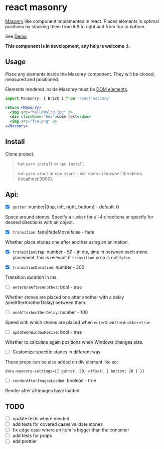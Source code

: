 # react masonry

[Masonry](https://github.com/desandro/masonry)  like  component implemented in react.
Places elements in optimal positions by stacking them from left to right and from top to bottom.
 
 See [Demo](https://bogdanpetru.github.io/react-masonry/)
 

**This component is in development, any help is welcome :).**

## Usage

Place any elements inside the Masonry component. They will be cloned, measured and positioned.

Elements rendered inside Masonry must be [DOM elements](https://facebook.github.io/react/blog/2015/12/18/react-components-elements-and-instances.html#dom-elements).


```jsx
import Mansonry, { Brick } from 'react-masonry'

return <Masonry>
  <img src="helloWolrd.jpg" />
  <div className="box">some text</div>
  <img src="foo.png" />
</Masonry>
```

## Install 

Clone project.

> run `yarn install` or `npm install`

> run `yarn start` or `npm start` - will open in browser the demo (localhost:3000).

## Api:

-  [x] `gutter`: number|{top, left, right, bottom} - default: 0

Space around stones. Specify a `number` for all 4 directions or specify for desired directions with an object.

- [x] `transition`: fade|fadeMove|false - fade

 Whether place stones one after another using an animation.

- [x] `transitionStep`: number - 50 - in ms, time in between each stone placement, this is relevant if `transition` prop is not `false`.

- [x] `transitionDuration`: number - 300

 Transition duration in ms.

- [ ] `enterOneAfterAnother`: bool - true

 Whether stones are placed one after another with a delay (oneAfterAnotherDelay) between them.

- [ ] `oneAfterAnotherDelay`: number - 100

 Speed with which stones are placed when `enterOneAfterAnother=true`

- [ ] `updateOnWindowResize`: bool - true

 Whether to calculate again positions when Windows changes size.


- [ ] Customize specific stones in different way

 These props can be also added on div element like so:

`data-masonry-settings={{ gutter: 20, offset: { bottom: 20 } }}`

- [ ] `renderAfterImagesLoaded`: boolean - true

Render after all images have loaded

## TODO

- [ ] update tests where needed
- [ ] add tests for covered cases validate stones
- [ ] fix edge case where an item is bigger than the container
- [ ] add tests for props
- [ ] add prettier
